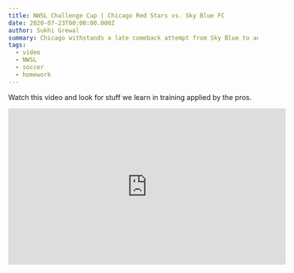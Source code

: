 ```yaml
---
title: NWSL Challenge Cup | Chicago Red Stars vs. Sky Blue FC
date: 2020-07-23T00:00:00.000Z
author: Sukhi Grewal
summary: Chicago withstands a late comeback attempt from Sky Blue to advance to the Cup Final in a five-goal thriller.
tags:  
  - video
  - NWSL
  - soccer
  - homework
---  
```


Watch this video and look for stuff we learn in training applied by the pros.

<iframe width="560" height="315" src="https://www.youtube.com/embed/YsKRECK4-jE" frameborder="0" allow="accelerometer; autoplay; encrypted-media; gyroscope; picture-in-picture" allowfullscreen></iframe>
